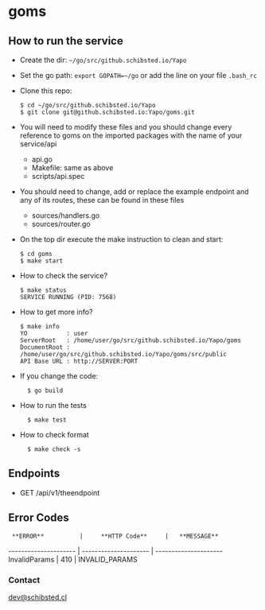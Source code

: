 # goms

## How to run the service

* Create the dir: `~/go/src/github.schibsted.io/Yapo`

* Set the go path: `export GOPATH=~/go` or add the line on your file `.bash_rc`

* Clone this repo:

  ```
  $ cd ~/go/src/github.schibsted.io/Yapo
  $ git clone git@github.schibsted.io:Yapo/goms.git
  ```
* You will need to modify these files and you should change every reference to goms on the imported packages with the name of your service/api
	- api.go
	- Makefile: same as above
	- scripts/api.spec
* You should need to change, add or replace the example endpoint and any of its routes, these can be found in these files
	- sources/handlers.go
	- sources/router.go

* On the top dir execute the make instruction to clean and start:

  ```
  $ cd goms
  $ make start
  ```

* How to check the service?

  ```
  $ make status
  SERVICE RUNNING (PID: 7568)
  ```

* How to get more info?

  ```
  $ make info
  YO           : user
  ServerRoot   : /home/user/go/src/github.schibsted.io/Yapo/goms
  DocumentRoot : /home/user/go/src/github.schibsted.io/Yapo/goms/src/public
  API Base URL : http://SERVER:PORT
  ```

* If you change the code:

  ```
    $ go build
  ```

* How to run the tests

  ```
	$ make test
  ```

* How to check format

  ```
	$ make check -s
  ```


## Endpoints
* GET  /api/v1/theendpoint

## Error Codes
     **ERROR**          |     **HTTP Code**    	|	**MESSAGE**
---------------------   | ---------------------	| ---------------------
InvalidParams		|	410		|	INVALID_PARAMS

### Contact
dev@schibsted.cl
